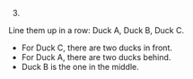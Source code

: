 3.

Line them up in a row: Duck A, Duck B, Duck C.

* For Duck C, there are two ducks in front.
* For Duck A, there are two ducks behind.
* Duck B is the one in the middle.
